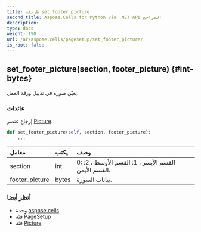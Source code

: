 ```yaml
---
title: طريقة set_footer_picture
second_title: Aspose.Cells for Python via .NET API المراجع
description:
type: docs
weight: 190
url: /ar/aspose.cells/pagesetup/set_footer_picture/
is_root: false
---
```

##  set_footer_picture(section, footer_picture) {#int-bytes}
يعيّن صورة في تذييل ورقة العمل.


###  عائدات

إرجاع عنصر [Picture](/cells/python-net/ar/aspose.cells.drawing/picture).


```python
def set_footer_picture(self, section, footer_picture):
    ...
```


| معامل| يكتب| وصف|
| :- | :- | :- |
| section | int | 0: القسم الأيسر ، 1: القسم الأوسط ، 2: القسم الأيمن.|
| footer_picture | bytes | بيانات الصورة.|



###  أنظر أيضا
* وحدة [aspose.cells](../../)
* فئة [PageSetup](/cells/python-net/ar/aspose.cells/pagesetup)
* فئة [Picture](/cells/python-net/ar/aspose.cells.drawing/picture)
